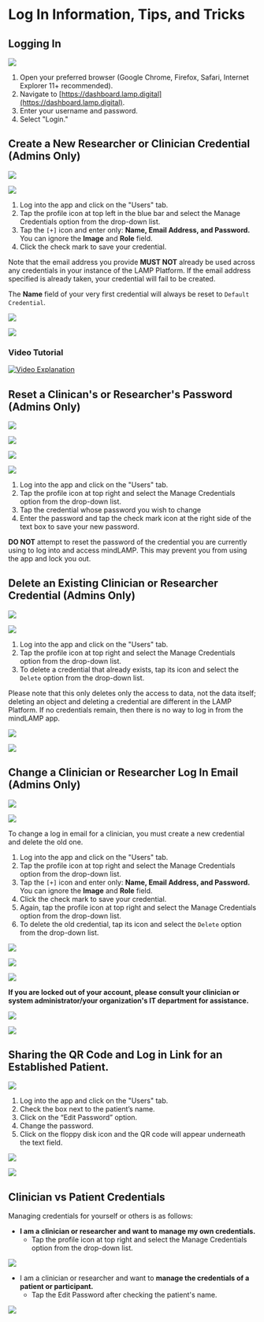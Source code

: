 # Log In Information, Tips, and Tricks

## Logging In

![](assets/Screen_Shot_2020-09-21_at_10.56.36_AM.png)

1. Open your preferred browser (Google Chrome, Firefox, Safari, Internet Explorer 11+ recommended).
2. Navigate to [https://dashboard.lamp.digital](https://dashboard.lamp.digital).
3. Enter your username and password.
4. Select "Login."

## Create a New Researcher or Clinician Credential (Admins Only)

![](assets/users_tab.jpg)

![](assets/Untitled_55.jpeg)

1. Log into the app and click on the "Users" tab.
2. Tap the profile icon at top left in the blue bar and select the Manage Credentials option from the drop-down list. 
3. Tap the `[+]` icon and enter only: **Name, Email Address, and Password.** You can ignore the **Image** and **Role** field.
4. Click the check mark to save your credential.

Note that the email address you provide **MUST NOT** already be used across any credentials in your instance of the LAMP Platform. If the email address specified is already taken, your credential will fail to be created.

The **Name** field of your very first credential will always be reset to `Default Credential`. 

![](assets/Screen_Shot_2020-10-02_at_3.27.24_PM.png)

![](assets/Screen_Shot_2020-10-02_at_3.26.07_PM.png)

### Video Tutorial

[![Video Explanation](assets/add_researcher_video.jpg)](https://www.youtube.com/watch?v=mp9HrcIt4B0)

## Reset a Clinican's or Researcher's Password (Admins Only)

![](assets/users_tab.jpg)

![](assets/Untitled_61.png)

![](assets/Screen_Shot_2020-10-02_at_3.27.40_PM.png)

![](assets/Screen_Shot_2020-10-02_at_3.27.55_PM.png)

1. Log into the app and click on the "Users" tab.
2. Tap the profile icon at top right and select the Manage Credentials option from the drop-down list. 
3. Tap the credential whose password you wish to change
4. Enter the password and tap the check mark icon at the right side of the text box to save your new password.

**DO NOT** attempt to reset the password of the credential you are currently using to log into and access mindLAMP. This may prevent you from using the app and lock you out.

## Delete an Existing Clinician or Researcher Credential (Admins Only)

![](assets/users_tab.jpg)

![](assets/Untitled_61.png)

1. Log into the app and click on the "Users" tab.
2. Tap the profile icon at top right and select the Manage Credentials option from the drop-down list. 
3. To delete a credential that already exists, tap its icon and select the `Delete` option from the drop-down list.

Please note that this only deletes only the access to data, not the data itself; deleting an object and deleting a credential are different in the LAMP Platform. If no credentials remain, then there is no way to log in from the mindLAMP app.

![](assets/Untitled_62.png)

![](assets/Screen_Shot_2020-10-02_at_3.28.11_PM.png)

## Change a Clinician or Researcher Log In Email (Admins Only)

![](assets/users_tab.jpg)

![](assets/Untitled_61.png)

To change a log in email for a clinician, you must create a new credential and delete the old one.

1. Log into the app and click on the "Users" tab.
2. Tap the profile icon at top right and select the Manage Credentials option from the drop-down list. 
3. Tap the `[+]` icon and enter only: **Name, Email Address, and Password.** You can ignore the **Image** and **Role** field.
4. Click the check mark to save your credential.
5. Again, tap the profile icon at top right and select the Manage Credentials option from the drop-down list. 
6. To delete the old credential, tap its icon and select the `Delete` option from the drop-down list.

![](assets/Screen_Shot_2020-10-02_at_3.27.24_PM.png)

![](assets/Screen_Shot_2020-10-02_at_3.26.07_PM.png)

![](assets/Untitled_62.png)

**If you are locked out of your account, please consult your clinician or system administrator/your organization's IT department for assistance.**

![](assets/Untitled_62.png)

![](assets/Screen_Shot_2020-10-02_at_3.28.11_PM.png)

## Sharing the QR Code and Log in Link for an Established Patient.

![](assets/users_tab.jpg)

1. Log into the app and click on the "Users" tab.
2. Check the box next to the patient’s name.
3. Click on the “Edit Password” option.
4. Change the password.
5. Click on the floppy disk icon and the QR code will appear underneath the text field.

![](assets/Untitled_63.png)

![](assets/Untitled_64.png)

## Clinician vs Patient Credentials

Managing credentials for yourself or others is as follows:

- **I am a clinician or researcher and  want to manage my own credentials.**
    - Tap the profile icon at top right and select the Manage Credentials option from the drop-down list.

![](assets/Untitled_55.jpeg)

- I am a clinician or researcher and want to **manage the credentials of a patient or participant.**
    - Tap the Edit Password after checking the patient's name.

![](assets/Untitled_66.png)

